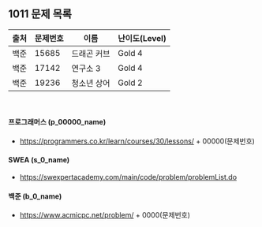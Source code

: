 
## 1011 문제 목록


| 출처     | 문제번호  | 이름       | 난이도(Level) |
|--------|-------|----------|------------|
| 백준  | 15685 | 드래곤 커브   | Gold 4     |
| 백준  | 17142 | 연구소 3    | Gold 4     | 
| 백준  | 19236 | 청소년 상어   | Gold 2     |

<br>

#### 프로그래머스 (p_00000_name)

- https://programmers.co.kr/learn/courses/30/lessons/ + 00000(문제번호)

#### SWEA (s_0_name)

- https://swexpertacademy.com/main/code/problem/problemList.do

#### 백준 (b_0_name)

- https://www.acmicpc.net/problem/ + 0000(문제번호)

